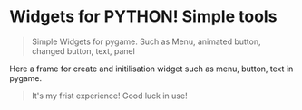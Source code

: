 # Widgets for PYTHON! Simple tools

>Simple Widgets for pygame. Such as Menu, animated button, changed button, text, panel 

Here a frame for create and initilisation widget such as menu, button, text in pygame.

>It's my frist experience! Good luck in use!

